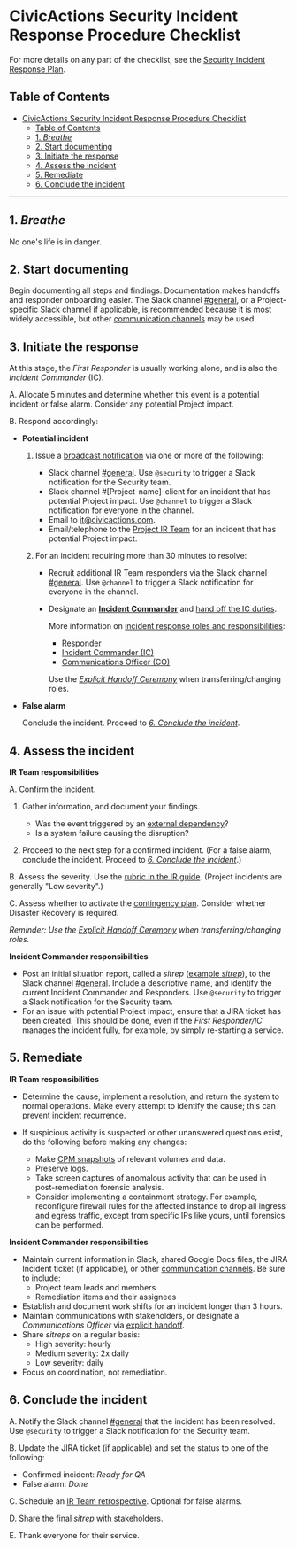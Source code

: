 # CivicActions Security Incident Response Procedure Checklist

For more details on any part of the checklist, see the [Security Incident Response Plan](incident-response-plan.md).

## Table of Contents

<!--ts-->

- [CivicActions Security Incident Response Procedure Checklist](#civicactions-security-incident-response-procedure-checklist)
  - [Table of Contents](#table-of-contents)
  - [1. <em>Breathe</em>](#1-breathe)
  - [2. Start documenting](#2-start-documenting)
  - [3. Initiate the response](#3-initiate-the-response)
  - [4. Assess the incident](#4-assess-the-incident)
  - [5. Remediate](#5-remediate)
  - [6. Conclude the incident](#6-conclude-the-incident)

<!-- Added by: fen, at: Wed Jan 20 04:09:41 PM EST 2021 -->

<!--te-->

---

## 1. _Breathe_

No one's life is in danger.

## 2. Start documenting

Begin documenting all steps and findings. Documentation makes handoffs and responder onboarding easier. The Slack channel [#general](https://civicactions.slack.com/messages/general/), or a Project-specific Slack channel if applicable, is recommended because it is most widely accessible, but other [communication channels](incident-response-plan.md#communication-channels) may be used.

## 3. Initiate the response

At this stage, the _First Responder_ is usually working alone, and is also the _Incident Commander_ (IC).

A. Allocate 5 minutes and determine whether this event is a potential incident or false alarm. Consider any potential Project impact.

B. Respond accordingly:

- **Potential incident**

  1. Issue a [broadcast notification](incident-response-plan.md#communications-during-the-initiate-phase) via one or more of the following:

     - Slack channel [#general](https://civicactions.slack.com/messages/general/). Use `@security` to trigger a Slack notification for the Security team.
     - Slack channel #[Project-name]-client for an incident that has potential Project impact. Use `@channel` to trigger a Slack notification for everyone in the channel.
     - Email to [it@civicactions.com](mailto:it@civicactions.com).
     - Email/telephone to the [Project IR Team](https://drive.google.com/open?id=1P9TePYm2Gkly8EjxCzA2EmlTjUIBypE7-CbCZrRN1EA) for an incident that has potential Project impact.

  2. For an incident requiring more than 30 minutes to resolve:

     - Recruit additional IR Team responders via the Slack channel [#general](https://civicactions.slack.com/messages/general/). Use `@channel` to trigger a Slack notification for everyone in the channel.
     - Designate an [**Incident Commander**](incident-response-plan.md#incident-commander) and [hand off the IC duties](incident-response-plan.md#explicit-handoff-ceremony).

       More information on [incident response roles and responsibilities](incident-response-plan.md#roles-and-responsibilities):

       - [Responder](incident-response-plan.md#responder)
       - [Incident Commander (IC)](incident-response-plan.md#incident-commander)
       - [Communications Officer (CO)](incident-response-plan.md#communications-officer)

       Use the [_Explicit Handoff Ceremony_](incident-response-plan.md#explicit-handoff-ceremony) when transferring/changing roles.

- **False alarm**

  Conclude the incident. Proceed to [_6. Conclude the incident_](#conclude-the-incident).

## 4. Assess the incident

**IR Team responsibilities**

A. Confirm the incident.

1. Gather information, and document your findings.

   - Was the event triggered by an [external dependency](contingency-plan.md#external-dependencies)?
   - Is a system failure causing the disruption?

2. Proceed to the next step for a confirmed incident. (For a false alarm, conclude the incident. Proceed to [_6. Conclude the incident_](#conclude-the-incident).)

B. Assess the severity. Use the [rubric in the IR guide](incident-response-plan.md#incident-severities). (Project incidents are generally "Low severity".)

C. Assess whether to activate the [contingency plan](contingency-plan.md). Consider whether Disaster Recovery is required.

_Reminder: Use the [Explicit Handoff Ceremony](#explicit-handoff-ceremony) when transferring/changing roles._

**Incident Commander responsibilities**

- Post an initial situation report, called a _sitrep_ ([example _sitrep_](incident-response-plan.md#assess)), to the Slack channel [#general](https://civicactions.slack.com/messages/general/). Include a descriptive name, and identify the current Incident Commander and Responders. Use `@security` to trigger a Slack notification for the Security team.
- For an issue with potential Project impact, ensure that a JIRA ticket has been created. This should be done, even if the _First Responder/IC_ manages the incident fully, for example, by simply re-starting a service.

## 5. Remediate

**IR Team responsibilities**

- Determine the cause, implement a resolution, and return the system to normal operations. Make every attempt to identify the cause; this can prevent incident recurrence.

- If suspicious activity is suspected or other unanswered questions exist, do the following before making any changes:

  - Make [CPM snapshots](https://cpm.project.com/) of relevant volumes and data.
  - Preserve logs.
  - Take screen captures of anomalous activity that can be used in post-remediation forensic analysis.
  - Consider implementing a containment strategy. For example, reconfigure firewall rules for the affected instance to drop all ingress and egress traffic, except from specific IPs like yours, until forensics can be performed.

**Incident Commander responsibilities**

- Maintain current information in Slack, shared Google Docs files, the JIRA Incident ticket (if applicable), or other [communication channels](incident-response-plan.md#communication-channels). Be sure to include:
  - Project team leads and members
  - Remediation items and their assignees
- Establish and document work shifts for an incident longer than 3 hours.
- Maintain communications with stakeholders, or designate a _Communications Officer_ via [explicit handoff](incident-response-plan.md#explicit-handoff-ceremony).
- Share _sitreps_ on a regular basis:
  - High severity: hourly
  - Medium severity: 2x daily
  - Low severity: daily
- Focus on coordination, not remediation.

## 6. Conclude the incident

A. Notify the Slack channel [#general](https://civicactions.slack.com/messages/general/) that the incident has been resolved. Use `@security` to trigger a Slack notification for the Security team.

B. Update the JIRA ticket (if applicable) and set the status to one of the following:

- Confirmed incident: _Ready for QA_
- False alarm: _Done_

C. Schedule an [IR Team retrospective](incident-response-plan.md#have-a-team-retrospective). Optional for false alarms.

D. Share the final _sitrep_ with stakeholders.

E. Thank everyone for their service.
